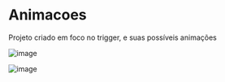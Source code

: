 # Animacoes
Projeto criado em foco no trigger, e suas possíveis animações

![image](https://github.com/Maira22Rosa/Animacoes/assets/89019579/7dafdfbf-c51d-4c16-9770-f63bf57991f8)



![image](https://github.com/Maira22Rosa/Animacoes/assets/89019579/8ddd6d39-9bfb-4396-a58a-7631b8b25b99)
